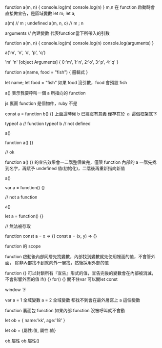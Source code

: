 function a(m, n) {
	console.log(m)
	console.log(n)
}
m,n 在 function 啟動時會直接做宣告，是區域變數
let m;
let a;

a(m)     // m ; undefined
a(m, n, o)  // m ; n

arguments  // 內建變數  代表function當下所帶入的引數

function a(m, n) {
	console.log(m)
	console.log(n)
	console.log(arguments)
}

a('m', 'n', 'o', 'p', 'q')

'm' 
'n'
[object Arguments] {
	0:'m', 
	1:'n', 
	2:'o', 
	3:'p', 
	4:'q'
}

function a(name, food = "fish") {
	邏輯式
}

let name;
let food = "fish"
如果 food 沒引數，food 會預設 fish 


a()
表示我要呼叫一個 a 所指向的 function

js 裏面 function 是個物件，ruby 不是

const a = function b() {}
上面這時候 b 已經沒有意義
僅存在於 ａ 這個框架底下

typeof a  // function
typeof b  // not defined



a()

function a() {}

// ok

function a() {}  的宣告效果會一二階整個做完，僅限 function 內部的 a
一階先找到名字，再賦予 undefined 值(初始化)，二階後再重新指向新值

a()

var a = function() {}

// not a function

a()

let a = function() {}

// 無法被存取


function
const a = x => {}
const a = (x, y) => {}

function 的 scope 

function 啟動後內部同層先找變數，內部找到變數就先使用裡面的值，不會管外面，
除非內部找不到就向外一層找，然後採用外部的值

function {} 可以封鎖所有『宣告』形式的值，宣告完後的變數會在內部被消滅，不會影響外面的值
if() {} for() {}  關不住var 可以關let const

window 下

var a = 1  	全域變數
a = 2       全域變數  都找不到會在最外層寫上 a 這個變數


function 裏面包 function 如果內部 function 沒被呼叫就不會動




let ob = {
	name:'kk',
	age:'18'
}

let ob = {屬性:值, 屬性:值}

ob.屬性
ob.屬性()

